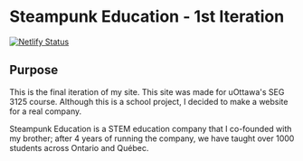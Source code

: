# Steampunk Education - 1st Iteration

[![Netlify Status](https://api.netlify.com/api/v1/badges/328c3592-a79d-48c7-9fe7-84b0c04c02a9/deploy-status)](https://app.netlify.com/sites/steampunk-education/deploys)

## Purpose
This is the final iteration of my site. This site was made for uOttawa's SEG 3125 course. Although this is a school project, I decided to make a website for a real company. 

Steampunk Education is a STEM education company that I co-founded with my brother; after 4 years of running the company, we have taught over 1000 students across Ontario and Québec.